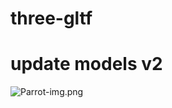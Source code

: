 # three-gltf

# update models v2



![Parrot-img.png](/Users/pixelwill/will/技術研究/three-gltf/img/Parrot-img.png)
